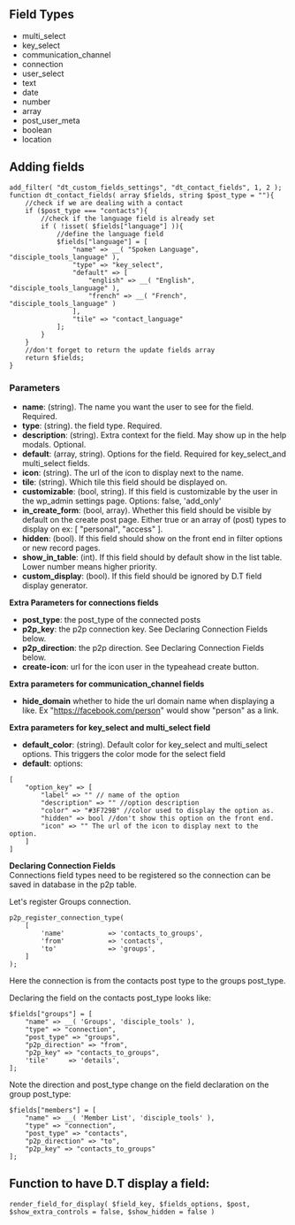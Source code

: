 ## Field Types
- multi_select
- key_select
- communication_channel
- connection
- user_select
- text
- date
- number
- array
- post_user_meta
- boolean
- location

## Adding fields
```
add_filter( "dt_custom_fields_settings", "dt_contact_fields", 1, 2 );
function dt_contact_fields( array $fields, string $post_type = ""){
    //check if we are dealing with a contact
    if ($post_type === "contacts"){
        //check if the language field is already set
        if ( !isset( $fields["language"] )){
            //define the language field
            $fields["language"] = [
                "name" => __( "Spoken Language", "disciple_tools_language" ),
                "type" => "key_select",
                "default" => [
                    "english" => __( "English", "disciple_tools_language" ),
                    "french" => __( "French", "disciple_tools_language" )
                ],
                "tile" => "contact_language"
            ];
        }
    }
    //don't forget to return the update fields array
    return $fields;
}
```

### Parameters
- **name**: (string). The name you want the user to see for the field. Required.
- **type**: (string). the field type. Required.
- **description**: (string). Extra context for the field. May show up in the help modals. Optional.
- **default**: (array, string). Options for the field. Required for key_select_and multi_select fields.   
- **icon**: (string). The url of the icon to display next to the name.
- **tile**: (string). Which tile this field should be displayed on.
- **customizable**: (bool, string). If this field is customizable by the user in the wp_admin settings page. Options: false, 'add_only'
- **in_create_form**: (bool, array). Whether this field should be visible by default on the create post page. Either true or an array of (post) types to display on ex: [ "personal", "access" ]. 
- **hidden**: (bool). If this field should show on the front end in filter options or new record pages.
- **show_in_table**: (int). If this field should by default show in the list table. Lower number means higher priority. 
- **custom_display**: (bool). If this field should be ignored by D.T field display generator.

**Extra Parameters for connections fields**  
- **post_type**: the post_type of the connected posts
- **p2p_key**: the p2p connection key. See Declaring Connection Fields below.
- **p2p_direction**: the p2p direction. See Declaring Connection Fields below.
- **create-icon**: url for the icon user in the typeahead create button.

**Extra parameters for communication_channel fields**
- **hide_domain** whether to hide the url domain name when displaying a like. Ex "https://facebook.com/person" would show "person" as a link.

**Extra parameters for key_select and multi_select field**
- **default_color**: (string). Default color for key_select and multi_select options. This triggers the color mode for the select field 
- **default**: options: 
```
[
    "option_key" => [
        "label" => "" // name of the option
        "description" => "" //option description
        "color" => "#3F729B" //color used to display the option as.
        "hidden" => bool //don't show this option on the front end.
        "icon" => "" The url of the icon to display next to the option.
    ]
]
```

**Declaring Connection Fields**  
Connections field types need to be registered so the connection can be saved in database in the p2p table.

Let's register Groups connection.
```
p2p_register_connection_type(
    [
        'name'           => 'contacts_to_groups',
        'from'           => 'contacts',
        'to'             => 'groups',
    ]
);
```
Here the connection is from the contacts post type to the groups post_type.

Declaring the field on the contacts post_type looks like:
```
$fields["groups"] = [
    "name" => __( 'Groups', 'disciple_tools' ),        
    "type" => "connection",
    "post_type" => "groups",
    "p2p_direction" => "from",
    "p2p_key" => "contacts_to_groups",
    'tile'     => 'details',
];
```
Note the direction and post_type change on the field declaration on the group post_type:
```
$fields["members"] = [
    "name" => __( 'Member List', 'disciple_tools' ),
    "type" => "connection",
    "post_type" => "contacts",
    "p2p_direction" => "to",
    "p2p_key" => "contacts_to_groups"
];
```

## Function to have D.T display a field:
`render_field_for_display( $field_key, $fields_options, $post, $show_extra_controls = false, $show_hidden = false )`
